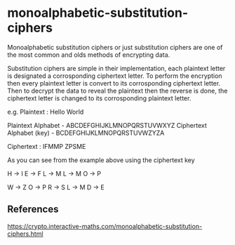 # monoalphabetic-substitution-ciphers 

Monoalphabetic substitution ciphers or just substitution ciphers are one of the most common and olds methods of encrypting data.

Substitution ciphers are simple in their implementation, each plaintext letter is designated a corrosponding ciphertext letter. To perform the encryption then every plaintext letter is convert to its corrosponding ciphertext letter. Then to decrypt the data to reveal the plaintext then the reverse is done, the ciphertext letter is changed to its corrosponding plaintext letter.

e.g.
Plaintext : Hello World

Plaintext Alphabet        - ABCDEFGHIJKLMNOPQRSTUVWXYZ
Ciphertext Alphabet (key) - BCDEFGHIJKLMNOPQRSTUVWZYZA 

Ciphertext : IFMMP ZPSME

As you can see from the example above using the ciphertext key 

H -> I
E -> F
L -> M
L -> M
O -> P

W -> Z 
O -> P
R -> S
L -> M
D -> E

## References

https://crypto.interactive-maths.com/monoalphabetic-substitution-ciphers.html

